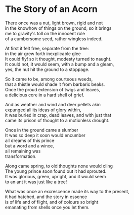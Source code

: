 # The Story of an Acorn

There once was a nut, light brown, rigid and not<br>
in the knowhow of things on the ground, so it brings<br>
me to gravity's toll on the innocent role<br>
of a cumbersome seed, rather wingless indeed.

At first it felt free, separate from the tree:<br>
in the air grew forth inexplicable glee<br>
It could fly! so it thought, modesty turned to naught.<br>
It could not, it would seem, with a bump and a gleam,<br>
yes, the nut hit the ground to a stoppage.

So it came to be, among courteous weeds,<br>
that a thistle would shade it from barbaric beaks.<br>
Once the proud extension of twigs and leaves,<br>
a delicious core in a hard shell of grief.

And as weather and wind and deer pellets akin<br>
expunged all its ideas of glory within,<br>
it was buried in crap, dead leaves, and with just that<br>
came its prison of thought to a motionless drought.

Once in the ground came a slumber<br>
It was so deep it soon would encumber<br>
all dreams of this prince<br>
but a word and a wince,<br>
all remaining was<br>
transformation.

Along came spring, to old thoughts none would cling<br>
The young prince soon found out it had sprouted.<br>
It was glorious, green, upright, and it would seem<br>
to an ant it was just like a tree!

What was once an excrescence made its way to the present,<br>
it had hatched, and the story in essence<br>
is of life and of flight, and of colours so bright<br>
emanating from shells once you let them.
